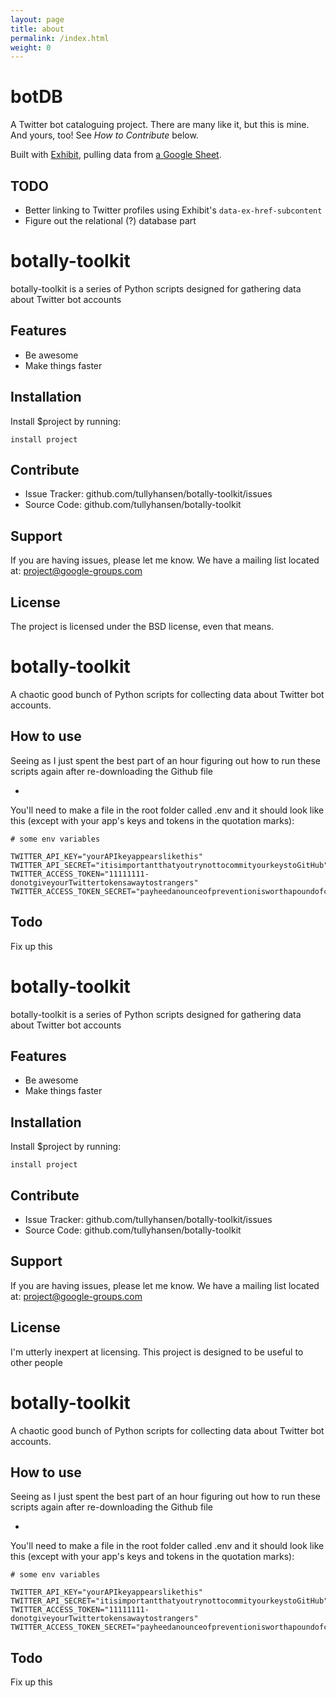 ```yaml
---
layout: page
title: about
permalink: /index.html
weight: 0
---
```


# botDB

A Twitter bot cataloguing project. There are many like it, but this is mine. And yours, too! See _How to Contribute_ below.

Built with [Exhibit][], pulling data from [a Google Sheet][].

## TODO

- Better linking to Twitter profiles using Exhibit's `data-ex-href-subcontent`
- Figure out the relational (?) database part

[Exhibit]: http://simile-widgets.org/exhibit3/
[a Google Sheet]: https://docs.google.com/spreadsheets/d/1vleb6Y37ctkjlWbCiTemABgpit83eqW1FT8HEwc0l9I/

botally-toolkit
===============

botally-toolkit is a series of Python scripts designed for gathering data about Twitter bot accounts

Features
--------

- Be awesome
- Make things faster

Installation
------------

Install $project by running:

    install project

Contribute
----------

- Issue Tracker: github.com/tullyhansen/botally-toolkit/issues
- Source Code: github.com/tullyhansen/botally-toolkit

Support
-------

If you are having issues, please let me know.
We have a mailing list located at: project@google-groups.com

License
-------

The project is licensed under the BSD license, even that means.


# botally-toolkit

A chaotic good bunch of Python scripts for collecting data about Twitter bot accounts.

## How to use

Seeing as I just spent the best part of an hour figuring out how to run these scripts again after re-downloading the Github file

- 

You'll need to make a file in the root folder called .env and it should look like this (except with your app's keys and tokens in the quotation marks):

	# some env variables

	TWITTER_API_KEY="yourAPIkeyappearslikethis"
	TWITTER_API_SECRET="itisimportantthatyoutrynottocommityourkeystoGitHub"
	TWITTER_ACCESS_TOKEN="11111111-donotgiveyourTwittertokensawaytostrangers"
	TWITTER_ACCESS_TOKEN_SECRET="payheedanounceofpreventionisworthapoundofcure"

## Todo

Fix up this

botally-toolkit
===============

botally-toolkit is a series of Python scripts designed for gathering data about Twitter bot accounts

Features
--------

- Be awesome
- Make things faster

Installation
------------

Install $project by running:

    install project

Contribute
----------

- Issue Tracker: github.com/tullyhansen/botally-toolkit/issues
- Source Code: github.com/tullyhansen/botally-toolkit

Support
-------

If you are having issues, please let me know.
We have a mailing list located at: project@google-groups.com

License
-------

I'm utterly inexpert at licensing. This project is designed to be useful to other people


# botally-toolkit

A chaotic good bunch of Python scripts for collecting data about Twitter bot accounts.

## How to use

Seeing as I just spent the best part of an hour figuring out how to run these scripts again after re-downloading the Github file

- 

You'll need to make a file in the root folder called .env and it should look like this (except with your app's keys and tokens in the quotation marks):

	# some env variables

	TWITTER_API_KEY="yourAPIkeyappearslikethis"
	TWITTER_API_SECRET="itisimportantthatyoutrynottocommityourkeystoGitHub"
	TWITTER_ACCESS_TOKEN="11111111-donotgiveyourTwittertokensawaytostrangers"
	TWITTER_ACCESS_TOKEN_SECRET="payheedanounceofpreventionisworthapoundofcure"

## Todo

Fix up this


